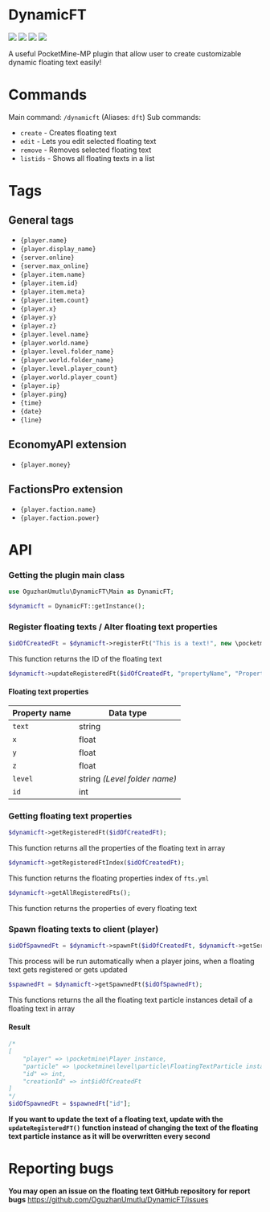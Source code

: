 
# DynamicFT
[![](https://poggit.pmmp.io/shield.state/DynamicFT)](https://poggit.pmmp.io/p/DynamicFT)
[![](https://poggit.pmmp.io/shield.api/DynamicFT)](https://poggit.pmmp.io/p/DynamicFT)
[![](https://poggit.pmmp.io/shield.dl.total/DynamicFT)](https://poggit.pmmp.io/p/DynamicFT)
[![](https://poggit.pmmp.io/shield.dl/DynamicFT)](https://poggit.pmmp.io/p/DynamicFT)

A useful PocketMine-MP plugin that allow user to create customizable dynamic floating text easily!

# Commands
Main command: `/dynamicft` (Aliases: `dft`)
Sub commands:
- `create` - Creates floating text
- `edit` - Lets you edit selected floating text
- `remove` - Removes selected floating text
- `listids` - Shows all floating texts in a list

# Tags

## General tags

- `{player.name}`
- `{player.display_name}`
- `{server.online}`
- `{server.max_online}`
- `{player.item.name}`
- `{player.item.id}`
- `{player.item.meta}`
- `{player.item.count}`
- `{player.x}`
- `{player.y}`
- `{player.z}`
- `{player.level.name}`
- `{player.world.name}`
- `{player.level.folder_name}`
- `{player.world.folder_name}`
- `{player.level.player_count}`
- `{player.world.player_count}`
- `{player.ip}`
- `{player.ping}`
- `{time}`
- `{date}`
- `{line}`

## EconomyAPI extension
- `{player.money}`

## FactionsPro extension
- `{player.faction.name}`
- `{player.faction.power}`

# API

### Getting the plugin main class

```php
use OguzhanUmutlu\DynamicFT\Main as DynamicFT;
```

```php
$dynamicft = DynamicFT::getInstance();
```

### Register floating texts / Alter floating text properties
```php
$idOfCreatedFt = $dynamicft->registerFt("This is a text!", new \pocketmine\level\Position(10, 50, 20, $dynamicft->getServer()->getLevelByName("levelName")));
```
This function returns the ID of the floating text

```php
$dynamicft->updateRegisteredFt($idOfCreatedFt, "propertyName", "Property data (mixed)");
```

#### Floating text properties
| Property name | Data type |
|--|--|
| `text` | string |
| `x` | float |
| `y` | float |
| `z` | float |
| `level` | string *(Level folder name)* |
| `id` | int |

### Getting floating text properties

```php
$dynamicft->getRegisteredFt($idOfCreatedFt);
```
This function returns all the properties of the floating text in array

```php
$dynamicft->getRegisteredFtIndex($idOfCreatedFt);
```
This function returns the floating properties index of `fts.yml`

```php
$dynamicft->getAllRegisteredFts();
```
This function returns the properties of every floating text

### Spawn floating texts to client (player)

```php
$idOfSpawnedFt = $dynamicft->spawnFt($idOfCreatedFt, $dynamicft->getServer()->getPlayer("aPlayerName"));
```
This process will be run automatically when a player joins, when a floating text gets registered or gets updated

```php
$spawnedFt = $dynamicft->getSpawnedFt($idOfSpawnedFt);
```
This functions returns the all the floating text particle instances detail of a floating text in array

#### Result
```php
/*
[
	"player" => \pocketmine\Player instance,
	"particle" => \pocketmine\level\particle\FloatingTextParticle instance,
	"id" => int,
	"creationId" => int$idOfCreatedFt
]
*/
$idOfSpawnedFt = $spawnedFt["id"];
```

**If you want to update the text of a floating text, update with the `updateRegisteredFT()` function instead of changing the text of the floating text particle instance as it will be overwritten every second**

# Reporting bugs
**You may open an issue on the floating text GitHub repository for report bugs**
https://github.com/OguzhanUmutlu/DynamicFT/issues
